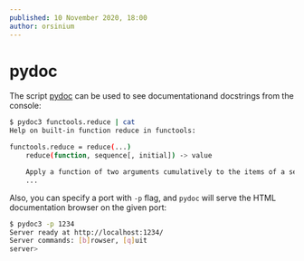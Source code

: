 ```yaml
---
published: 10 November 2020, 18:00
author: orsinium
---
```


# pydoc

The script [pydoc](https://docs.python.org/3/library/pydoc.html) can be used to see documentationand docstrings from the console:

```bash
$ pydoc3 functools.reduce | cat
Help on built-in function reduce in functools:

functools.reduce = reduce(...)
    reduce(function, sequence[, initial]) -> value

    Apply a function of two arguments cumulatively to the items of a sequence,
    ...
```

Also, you can specify a port with `-p` flag, and `pydoc` will serve the HTML documentation browser on the given port:

```bash
$ pydoc3 -p 1234
Server ready at http://localhost:1234/
Server commands: [b]rowser, [q]uit
server>
```
